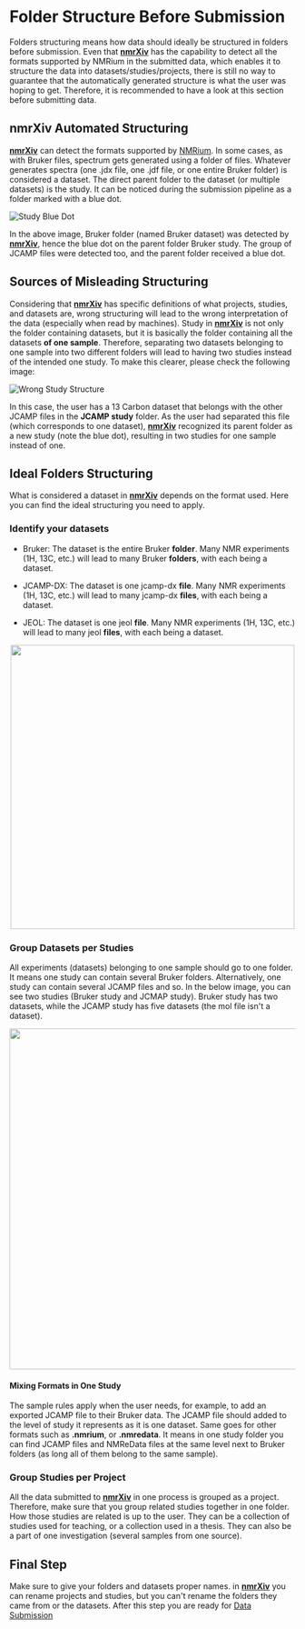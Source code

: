 # Folder Structure Before Submission

Folders structuring means how data should ideally be structured in folders before submission. Even that **[nmrXiv](https://nmrxiv.org/)** has the capability to detect all the formats supported by NMRium in the submitted data, which enables it to structure the data into datasets/studies/projects, there is still no way to guarantee that the automatically generated structure is what the user was hoping to get. Therefore, it is recommended to have a look at this section before submitting data.

## nmrXiv Automated Structuring

**[nmrXiv](https://nmrxiv.org/)** can detect the formats supported by [NMRium](https://www.nmrium.org/). In some cases, as with Bruker files, spectrum gets generated using a folder of files. Whatever generates spectra (one .jdx file, one .jdf file, or one entire Bruker folder) is considered a dataset. The direct parent folder to the dataset (or multiple datasets) is the study. It can be noticed during the submission pipeline as a folder marked with a blue dot.

![Study Blue Dot](/img/sample/dot.png)

In the above image, Bruker folder (named Bruker dataset) was detected by **[nmrXiv](https://nmrxiv.org/)**, hence the blue dot on the parent folder Bruker study. The group of JCAMP files were detected too, and the parent folder received a blue dot.

## Sources of Misleading Structuring

Considering that **[nmrXiv](https://nmrxiv.org/)** has specific definitions of what projects, studies, and datasets are, wrong structuring will lead to the wrong interpretation of the data (especially when read by machines). Study in **[nmrXiv](https://nmrxiv.org/)** is not only the folder containing datasets, but it is basically the folder containing all the datasets **of one sample**. Therefore, separating two datasets belonging to one sample into two different folders will lead to having two studies instead of the intended one study. To make this clearer, please check the following image:

![Wrong Study Structure](/img/wrong-structure.png)

In this case, the user has a 13 Carbon dataset that belongs with the other JCAMP files in the **JCAMP study** folder. As the user had separated this file (which corresponds to one dataset), **[nmrXiv](https://nmrxiv.org/)** recognized its parent folder as a new study (note the blue dot), resulting in two studies for one sample instead of one.

## Ideal Folders Structuring

What is considered a dataset in **[nmrXiv](https://nmrxiv.org/)** depends on the format used. Here you can find the ideal structuring you need to apply.

### Identify your datasets

- Bruker: The dataset is the entire Bruker **folder**. Many NMR experiments (1H, 13C, etc.) will lead to many Bruker **folders**, with each being a dataset.

- JCAMP-DX: The dataset is one jcamp-dx **file**. Many NMR experiments (1H, 13C, etc.) will lead to many jcamp-dx **files**, with each being a dataset.

- JEOL: The dataset is one jeol **file**. Many NMR experiments (1H, 13C, etc.) will lead to many jeol **files**, with each being a dataset.

<p align="center">

<img src="/img/dataset-structure.png" width="500" />

</p>

### Group Datasets per Studies

All experiments (datasets) belonging to one sample should go to one folder. It means one study can contain several Bruker folders. Alternatively, one study can contain several JCAMP files and so. In the below image, you can see two studies (Bruker study and JCMAP study). Bruker study has two datasets, while the JCAMP study has five datasets (the mol file isn't a dataset).

<p align="center">

<img src="/img/sample/structure.png" width="600" />

</p>

#### Mixing Formats in One Study

The sample rules apply when the user needs, for example, to add an exported JCAMP file to their Bruker data. The JCAMP file should added to the level of study it represents as it is one dataset. Same goes for other formats such as **.nmrium**, or **.nmredata**. It means in one study folder you can find JCAMP files and NMReData files at the same level next to Bruker folders (as long all of them belong to the same sample).

### Group Studies per Project

All the data submitted to **[nmrXiv](https://nmrxiv.org/)** in one process is grouped as a project. Therefore, make sure that you group related studies together in one folder. How those studies are related is up to the user. They can be a collection of studies used for teaching, or a collection used in a thesis. They can also be a part of one investigation (several samples from one source).

## Final Step

Make sure to give your folders and datasets proper names. in **[nmrXiv](https://nmrxiv.org/)** you can rename projects and studies, but you can't rename the folders they came from or the datasets. After this step you are ready for [Data Submission](/submission-guides/submission-process.html)
